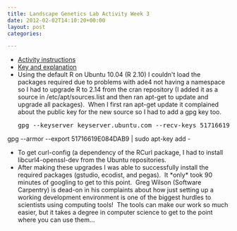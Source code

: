 ```yaml
---
title: Landscape Genetics Lab Activity Week 3
date: 2012-02-02T14:10:20+00:00
layout: post
categories:

---
```

  * <a href="http://elab.aduffy70.org/?attachment_id=1314" target="_blank">Activity instructions</a>
  * <a href="http://elab.aduffy70.org/?attachment_id=1315" target="_blank">Key and explanation</a>
  * Using the default R on Ubuntu 10.04 (R 2.10) I couldn't load the packages required due to problems with ade4 not having a namespace so I had to upgrade R to 2.14 from the cran repository (I added it as a source in /etc/apt/sources.list and then ran apt-get to update and upgrade all packages).  When I first ran apt-get update it complained about the public key for the new source so I had to add a gpg key too.
    <pre>gpg --keyserver keyserver.ubuntu.com --recv-keys 51716619E084DAB9
gpg --armor --export 51716619E084DAB9 | sudo apt-key add -</pre>

  * To get curl-config (a dependency of the RCurl package, I had to install libcurl4-openssl-dev from the Ubuntu repositories.
  * After making these upgrades I was able to successfully install the required packages (gstudio, ecodist, and pegas).  It \*only\* took 90 minutes of googling to get to this point.  Greg Wilson (Software Carpentry) is dead-on in his complaints about how just setting up a working development environment is one of the biggest hurdles to scientists using computing tools!  The tools can make our work so much easier, but it takes a degree in computer science to get to the point where you can use them...
